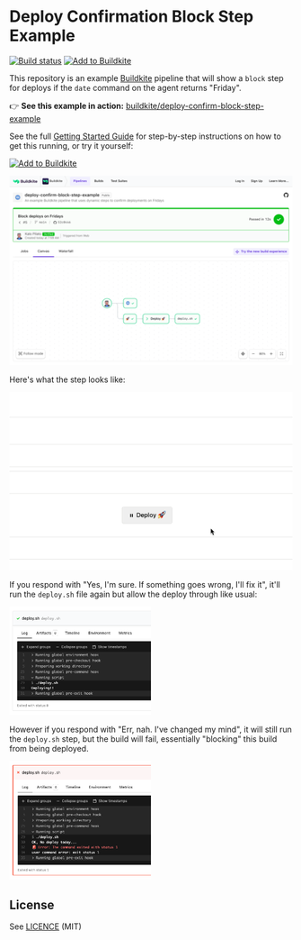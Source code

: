# Deploy Confirmation Block Step Example

[![Build status](https://badge.buildkite.com/50a1f7b69a06c7a30871816c2074f3358b67ecb29a8279fe1f.svg?branch=main)](https://buildkite.com/buildkite/deploy-confirm-block-step-example)
[![Add to Buildkite](https://img.shields.io/badge/Add%20to%20Buildkite-14CC80)](https://buildkite.com/new)

This repository is an example [Buildkite](https://buildkite.com/) pipeline that will show a `block` step for deploys if the `date` command on the agent returns "Friday".

👉 **See this example in action:** [buildkite/deploy-confirm-block-step-example](https://buildkite.com/buildkite/deploy-confirm-block-step-example/builds/latest?branch=main)

See the full [Getting Started Guide](https://buildkite.com/docs/guides/getting-started) for step-by-step instructions on how to get this running, or try it yourself:

[![Add to Buildkite](https://buildkite.com/button.svg)](https://buildkite.com/new)

<a href="https://buildkite.com/buildkite/deploy-confirm-block-step-example/builds/latest?branch=main">
  <img width="2400" alt="Screenshot of example pipeline build page" src=".buildkite/screenshot.png" />
</a>

Here's what the step looks like:

![Demo](images/demo.gif)

If you respond with "Yes, I'm sure. If something goes wrong, I'll fix it", it'll run the `deploy.sh` file again but allow the deploy through like usual:

<img src="images/yes.png" width="50%" height="50%"/>

However if you respond with "Err, nah. I've changed my mind", it will still run the `deploy.sh` step, but the build will fail, essentially "blocking" this build from being deployed.

<img src="images/no.png" width="50%" height="50%"/>

## License

See [LICENCE](LICENCE) (MIT)
